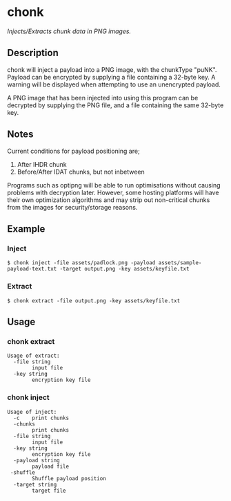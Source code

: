 # chonk
*Injects/Extracts chunk data in PNG images.*

## Description

chonk will inject a payload into a PNG image, with the chunkType "puNK". Payload can be encrypted by supplying a file containing a 32-byte key. A warning will be displayed when attempting to use an unencrypted payload.

A PNG image that has been injected into using this program can be decrypted by supplying the PNG file, and a file containing the same 32-byte key. 

## Notes

Current conditions for payload positioning are;

1. After IHDR chunk
2. Before/After IDAT chunks, but not inbetween

Programs such as optipng will be able to run optimisations without causing problems with decryption later. However, some hosting platforms will have their own optimization algorithms and may strip out non-critical chunks from the images for security/storage reasons.

## Example

### Inject
```
$ chonk inject -file assets/padlock.png -payload assets/sample-payload-text.txt -target output.png -key assets/keyfile.txt
```

### Extract
```
$ chonk extract -file output.png -key assets/keyfile.txt
```
## Usage

### chonk extract
```
Usage of extract:
  -file string
        input file
  -key string
        encryption key file
```

### chonk inject
```
Usage of inject:
  -c    print chunks
  -chunks
        print chunks
  -file string
        input file
  -key string
        encryption key file
  -payload string
        payload file
 -shuffle
        Shuffle payload position
  -target string
        target file
```

